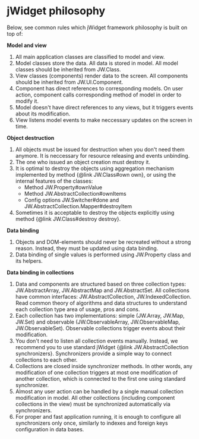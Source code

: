﻿# jWidget philosophy

Below, see common rules which jWidget framework philosophy is built on top of:

**Model and view**

1. All main application classes are classified to model and view.
1. Model classes store the data. All data is stored in model. All model classes should be inherited from JW.Class.
1. View classes (components) render data to the screen. All components should be inherited from JW.UI.Component.
1. Component has direct references to corresponding models. On user action, component calls corresponding
method of model in order to modify it.
1. Model doesn't have direct references to any views, but it triggers events about its modification.
1. View listens model events to make neccessary updates on the screen in time.

**Object destruction**

1. All objects must be issued for destruction when you don't need them anymore. It is neccessary for resource
releasing and events unbinding.
1. The one who issued an object creation must destroy it.
1. It is optimal to destroy the objects using aggregation mechanism implemented by method {@link JW.Class#own own}, or
using the internal features of the classes:
    - Method JW.Property#ownValue
    - Method JW.AbstractCollection#ownItems
    - Config options JW.Switcher#done and JW.AbstractCollection.Mapper#destroyItem
1. Sometimes it is acceptable to destroy the objects explicitly using method {@link JW.Class#destroy destroy}.

**Data binding**

1. Objects and DOM-elements should never be recreated without a strong reason. Instead, they must be updated using
data binding.
1. Data binding of single values is performed using JW.Property class and its helpers.

**Data binding in collections**

1. Data and components are structured based on three collection types: JW.AbstractArray, JW.AbstractMap and
JW.AbstractSet. All collections have common interfaces: JW.AbstractCollection, JW.IndexedCollection.
Read common theory of algorithms and data structures to understand each collection type area of usage, pros and cons.
1. Each collection has two implementations: simple (JW.Array, JW.Map, JW.Set) and observable
(JW.ObservableArray, JW.ObservableMap, JW.ObservableSet). Observable collections trigger events about their
modification.
1. You don't need to listen all collection events manually. Instead, we recommend you to use standard jWidget
{@link JW.AbstractCollection synchronizers}. Synchronizers provide a simple way to connect collections to each other.
1. Collections are closed inside synchronizer methods. In other words, any modification of one collection triggers
at most one modification of another collection, which is connected to the first one using standard synchronizer.
1. Almost any user action can be handled by a single manual collection modification in model. All other collections
(including component collections in the view) must be synchronized automatically via synchronizers.
1. For proper and fast application running, it is enough to configure all synchronizers only once, similarly to
indexes and foreign keys configuration in data bases.
